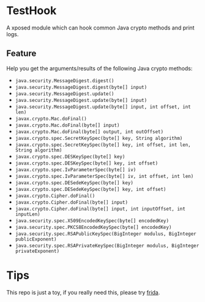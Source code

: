 # TestHook

A xposed module which can hook common Java crypto methods and print logs.

## Feature

Help you get the arguments/results of the following Java crypto methods:

* `java.security.MessageDigest.digest()`
* `java.security.MessageDigest.digest(byte[] input)`
* `java.security.MessageDigest.update()`
* `java.security.MessageDigest.update(byte[] input)`
* `java.security.MessageDigest.update(byte[] input, int offset, int len)`
* `javax.crypto.Mac.doFinal()`
* `javax.crypto.Mac.doFinal(byte[] input)`
* `javax.crypto.Mac.doFinal(byte[] output, int outOffset)`
* `javax.crypto.spec.SecretKeySpec(byte[] key, String algorithm)`
* `javax.crypto.spec.SecretKeySpec(byte[] key, int offset, int len, String algorithm)`
* `javax.crypto.spec.DESKeySpec(byte[] key)`
* `javax.crypto.spec.DESKeySpec(byte[] key, int offset)`
* `javax.crypto.spec.IvParameterSpec(byte[] iv)`
* `javax.crypto.spec.IvParameterSpec(byte[] iv, int offset, int len)`
* `javax.crypto.spec.DESedeKeySpec(byte[] key)`
* `javax.crypto.spec.DESedeKeySpec(byte[] key, int offset)`
* `javax.crypto.Cipher.doFinal()`
* `javax.crypto.Cipher.doFinal(byte[] input)`
* `javax.crypto.Cipher.doFinal(byte[] input, int inputOffset, int inputLen)`
* `java.security.spec.X509EncodedKeySpec(byte[] encodedKey)`
* `java.security.spec.PKCS8EncodedKeySpec(byte[] encodedKey)`
* `java.security.spec.RSAPublicKeySpec(BigInteger modulus, BigInteger publicExponent)`
* `java.security.spec.RSAPrivateKeySpec(BigInteger modulus, BigInteger privateExponent)`

# Tips

This repo is just a toy, if you really need this, please try [frida](https://frida.re/docs/home/).